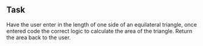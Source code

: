 ## Task

Have the user enter in the length of one side of an equilateral triangle, once entered code the correct logic to calculate the area of the triangle. Return the area back to the user.